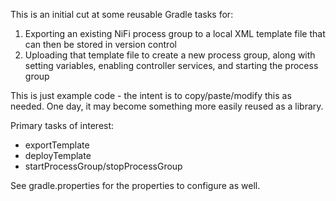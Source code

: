 This is an initial cut at some reusable Gradle tasks for:

1. Exporting an existing NiFi process group to a local XML template file that can then be stored in version control
1. Uploading that template file to create a new process group, along with setting variables, enabling controller services, and 
starting the process group

This is just example code - the intent is to copy/paste/modify this as needed. One day, it may become something more
easily reused as a library.

Primary tasks of interest:

- exportTemplate
- deployTemplate
- startProcessGroup/stopProcessGroup

See gradle.properties for the properties to configure as well.
